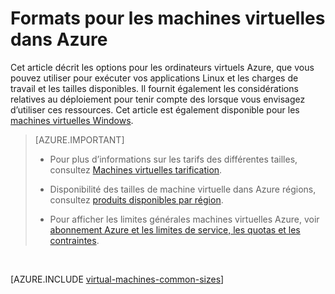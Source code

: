 <properties
 pageTitle="Tailles Linux VM | Microsoft Azure"
 description="Répertorie les différentes tailles disponibles pour les machines virtuelles Linux dans Azure."
 services="virtual-machines-linux"
 documentationCenter=""
 authors="cynthn"
 manager="timlt"
 editor=""
 tags="azure-resource-manager,azure-service-management"/>

<tags
ms.service="virtual-machines-linux"
 ms.devlang="na"
 ms.topic="article"
 ms.tgt_pltfrm="vm-linux"
 ms.workload="infrastructure-services"
 ms.date="09/21/2016"
 ms.author="cynthn"/>

# <a name="sizes-for-virtual-machines-in-azure"></a>Formats pour les machines virtuelles dans Azure

Cet article décrit les options pour les ordinateurs virtuels Azure, que vous pouvez utiliser pour exécuter vos applications Linux et les charges de travail et les tailles disponibles. Il fournit également les considérations relatives au déploiement pour tenir compte des lorsque vous envisagez d’utiliser ces ressources. Cet article est également disponible pour les [machines virtuelles Windows](virtual-machines-windows-sizes.md).

>[AZURE.IMPORTANT] 
>
>- Pour plus d’informations sur les tarifs des différentes tailles, consultez [Machines virtuelles tarification](https://azure.microsoft.com/pricing/details/virtual-machines/#Linux). 
>
>- Disponibilité des tailles de machine virtuelle dans Azure régions, consultez [produits disponibles par région](https://azure.microsoft.com/regions/services/).
>
>- Pour afficher les limites générales machines virtuelles Azure, voir [abonnement Azure et les limites de service, les quotas et les contraintes](../azure-subscription-service-limits.md).

<br>   

[AZURE.INCLUDE [virtual-machines-common-sizes](../../includes/virtual-machines-common-sizes.md)]

